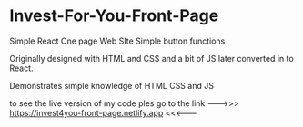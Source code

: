 # Invest-For-You-Front-Page

Simple React One page Web SIte 
Simple button functions


Originally designed with HTML and CSS and a bit of JS later converted in to React.

Demonstrates simple knowledge of HTML CSS and JS


to see the live version of my code ples go to the link --->>> https://invest4you-front-page.netlify.app <<<---
